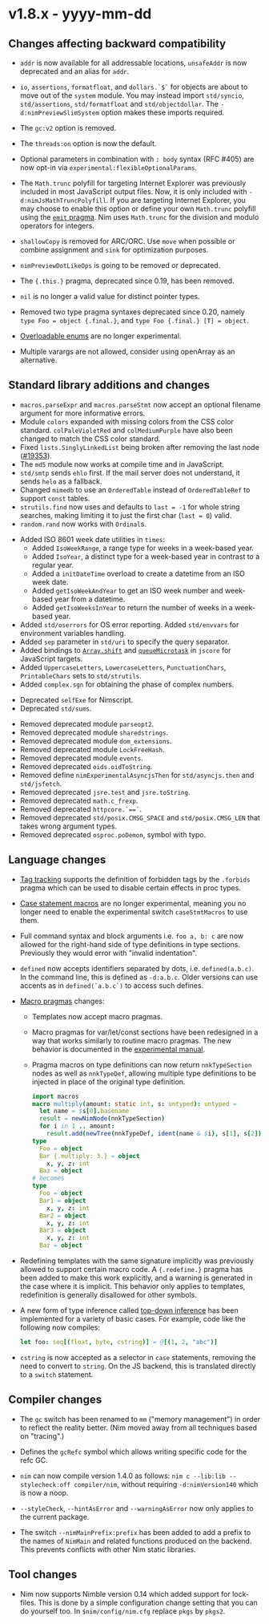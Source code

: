 # v1.8.x - yyyy-mm-dd


## Changes affecting backward compatibility

- `addr` is now available for all addressable locations,
  `unsafeAddr` is now deprecated and an alias for `addr`.

- `io`, `assertions`, `formatfloat`, and `` dollars.`$` `` for objects are about to move out of the `system` module. You may instead import `std/syncio`, `std/assertions`, `std/formatfloat` and `std/objectdollar`.
  The `-d:nimPreviewSlimSystem` option makes these imports required.

- The `gc:v2` option is removed.

- The `threads:on` option is now the default.

- Optional parameters in combination with `: body` syntax (RFC #405) are now opt-in via
  `experimental:flexibleOptionalParams`.

- The `Math.trunc` polyfill for targeting Internet Explorer was
  previously included in most JavaScript output files.
  Now, it is only included with `-d:nimJsMathTruncPolyfill`.
  If you are targeting Internet Explorer, you may choose to enable this option
  or define your own `Math.trunc` polyfill using the [`emit` pragma](https://nim-lang.org/docs/manual.html#implementation-specific-pragmas-emit-pragma).
  Nim uses `Math.trunc` for the division and modulo operators for integers.

- `shallowCopy` is removed for ARC/ORC. Use `move` when possible or combine assignment and
`sink` for optimization purposes.

- `nimPreviewDotLikeOps` is going to be removed or deprecated.

- The `{.this.}` pragma, deprecated since 0.19, has been removed.
- `nil` is no longer a valid value for distinct pointer types.
- Removed two type pragma syntaxes deprecated since 0.20, namely
  `type Foo = object {.final.}`, and `type Foo {.final.} [T] = object`.

- [Overloadable enums](https://nim-lang.github.io/Nim/manual_experimental.html#overloadable-enum-value-names)
  are no longer experimental.

- Multiple varargs are not allowed, consider using openArray as an alternative.
## Standard library additions and changes

[//]: # "Changes:"
- `macros.parseExpr` and `macros.parseStmt` now accept an optional
  filename argument for more informative errors.
- Module `colors` expanded with missing colors from the CSS color standard.
  `colPaleVioletRed` and `colMediumPurple` have also been changed to match the CSS color standard.
- Fixed `lists.SinglyLinkedList` being broken after removing the last node ([#19353](https://github.com/nim-lang/Nim/pull/19353)).
- The `md5` module now works at compile time and in JavaScript.
- `std/smtp` sends `ehlo` first. If the mail server does not understand, it sends `helo` as a fallback.
- Changed `mimedb` to use an `OrderedTable` instead of `OrderedTableRef` to support `const` tables.
- `strutils.find` now uses and defaults to `last = -1` for whole string searches,
  making limiting it to just the first char (`last = 0`) valid.
- `random.rand` now works with `Ordinal`s.

[//]: # "Additions:"
- Added ISO 8601 week date utilities in `times`:
  - Added `IsoWeekRange`, a range type for weeks in a week-based year.
  - Added `IsoYear`, a distinct type for a week-based year in contrast to a regular year.
  - Added a `initDateTime` overload to create a datetime from an ISO week date.
  - Added `getIsoWeekAndYear` to get an ISO week number and week-based year from a datetime.
  - Added `getIsoWeeksInYear` to return the number of weeks in a week-based year.
- Added `std/oserrors` for OS error reporting. Added `std/envvars` for environment variables handling.
- Added `sep` parameter in `std/uri` to specify the query separator.
- Added bindings to [`Array.shift`](https://developer.mozilla.org/en-US/docs/Web/JavaScript/Reference/Global_Objects/Array/shift)
  and [`queueMicrotask`](https://developer.mozilla.org/en-US/docs/Web/API/queueMicrotask)
  in `jscore` for JavaScript targets.
- Added `UppercaseLetters`, `LowercaseLetters`, `PunctuationChars`, `PrintableChars` sets to `std/strutils`.
- Added `complex.sgn` for obtaining the phase of complex numbers.

[//]: # "Deprecations:"
- Deprecated `selfExe` for Nimscript.
- Deprecated `std/sums`.

[//]: # "Removals:"
- Removed deprecated module `parseopt2`.
- Removed deprecated module `sharedstrings`.
- Removed deprecated module `dom_extensions`.
- Removed deprecated module `LockFreeHash`.
- Removed deprecated module `events`.
- Removed deprecated `oids.oidToString`.
- Removed define `nimExperimentalAsyncjsThen` for `std/asyncjs.then` and `std/jsfetch`.
- Removed deprecated `jsre.test` and `jsre.toString`.
- Removed deprecated `math.c_frexp`.
- Removed deprecated `` httpcore.`==` ``.
- Removed deprecated `std/posix.CMSG_SPACE` and `std/posix.CMSG_LEN` that takes wrong argument types.
- Removed deprecated `osproc.poDemon`, symbol with typo.

## Language changes

- [Tag tracking](https://nim-lang.github.io/Nim/manual.html#effect-system-tag-tracking) supports the definition of forbidden tags by the `.forbids` pragma
  which can be used to disable certain effects in proc types.
- [Case statement macros](https://nim-lang.github.io/Nim/manual.html#macros-case-statement-macros) are no longer experimental,
  meaning you no longer need to enable the experimental switch `caseStmtMacros` to use them.
- Full command syntax and block arguments i.e. `foo a, b: c` are now allowed
  for the right-hand side of type definitions in type sections. Previously
  they would error with "invalid indentation".
- `defined` now accepts identifiers separated by dots, i.e. `defined(a.b.c)`.
  In the command line, this is defined as `-d:a.b.c`. Older versions can
  use accents as in ``defined(`a.b.c`)`` to access such defines.
- [Macro pragmas](https://nim-lang.github.io/Nim/manual.html#userminusdefined-pragmas-macro-pragmas) changes:
  - Templates now accept macro pragmas.
  - Macro pragmas for var/let/const sections have been redesigned in a way that works
    similarly to routine macro pragmas. The new behavior is documented in the
    [experimental manual](https://nim-lang.github.io/Nim/manual_experimental.html#extended-macro-pragmas).
  - Pragma macros on type definitions can now return `nnkTypeSection` nodes as well as `nnkTypeDef`,
    allowing multiple type definitions to be injected in place of the original type definition.

    ```nim
    import macros
    macro multiply(amount: static int, s: untyped): untyped =
      let name = $s[0].basename
      result = newNimNode(nnkTypeSection)
      for i in 1 .. amount:
        result.add(newTree(nnkTypeDef, ident(name & $i), s[1], s[2]))
    type
      Foo = object
      Bar {.multiply: 3.} = object
        x, y, z: int
      Baz = object
    # becomes
    type
      Foo = object
      Bar1 = object
        x, y, z: int
      Bar2 = object
        x, y, z: int
      Bar3 = object
        x, y, z: int
      Baz = object
    ```

- Redefining templates with the same signature implicitly was previously
  allowed to support certain macro code. A `{.redefine.}` pragma has been
  added to make this work explicitly, and a warning is generated in the case
  where it is implicit. This behavior only applies to templates, redefinition
  is generally disallowed for other symbols.
  
- A new form of type inference called [top-down inference](https://nim-lang.github.io/Nim/manual_experimental.html#topminusdown-type-inference)
  has been implemented for a variety of basic cases. For example, code like the following now compiles:
  
  ```nim
  let foo: seq[(float, byte, cstring)] = @[(1, 2, "abc")]
  ```

- `cstring` is now accepted as a selector in `case` statements, removing the
  need to convert to `string`. On the JS backend, this is translated directly
  to a `switch` statement.

## Compiler changes

- The `gc` switch has been renamed to `mm` ("memory management") in order to reflect the
  reality better. (Nim moved away from all techniques based on "tracing".)
  
- Defines the `gcRefc` symbol which allows writing specific code for the refc GC.

- `nim` can now compile version 1.4.0 as follows: `nim c --lib:lib --stylecheck:off compiler/nim`,
  without requiring `-d:nimVersion140` which is now a noop.

- `--styleCheck`, `--hintAsError` and `--warningAsError` now only applies to the current package.

- The switch `--nimMainPrefix:prefix` has been added to add a prefix to the names of `NimMain` and
  related functions produced on the backend. This prevents conflicts with other Nim
  static libraries.


## Tool changes

- Nim now supports Nimble version 0.14 which added support for lock-files. This is done by
  a simple configuration change setting that you can do yourself too. In `$nim/config/nim.cfg`
  replace `pkgs` by `pkgs2`.

